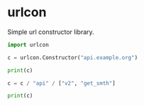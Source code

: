 # urlcon
Simple url constructor library.
```python
import urlcon

c = urlcon.Constructor("api.example.org")

print(c)

c = c / "api" / ["v2", "get_smth"]

print(c)
```
